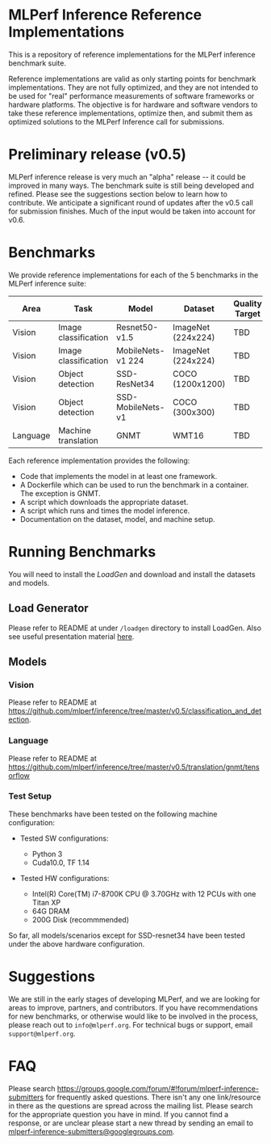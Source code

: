 # MLPerf Inference Reference Implementations

This is a repository of reference implementations for the MLPerf inference benchmark suite. 

Reference implementations are valid as only starting points for benchmark implementations. They are not fully optimized, and they are not intended to be used for "real" performance measurements of software frameworks or hardware platforms. The objective is for hardware and software vendors to take these reference implementations, optimize then, and submit them as optimized solutions to the MLPerf Inference call for submissions.

# Preliminary release (v0.5)

MLPerf inference release is very much an "alpha" release -- it could be improved in many ways. The benchmark suite is still being developed and refined. Please see the suggestions section below to learn how to contribute. We anticipate a significant round of updates after the v0.5 call for submission finishes. Much of the input would be taken into account for v0.6.

# Benchmarks

We provide reference implementations for each of the 5 benchmarks in the MLPerf inference suite:


| Area     | Task                 | Model             | Dataset            | Quality Target | Latency Constraint |
|----------|----------------------|-------------------|--------------------|----------------|--------------------|
| Vision   | Image classification | Resnet50-v1.5     | ImageNet (224x224) | TBD            | TBD                |
| Vision   | Image classification | MobileNets-v1 224 | ImageNet (224x224) | TBD            | TBD                |
| Vision   | Object detection     | SSD-ResNet34      | COCO (1200x1200)   | TBD            | TBD                |
| Vision   | Object detection     | SSD-MobileNets-v1 | COCO (300x300)     | TBD            | TBD                |
| Language | Machine translation  | GNMT              | WMT16              | TBD            | TBD                |


Each reference implementation provides the following:
 
* Code that implements the model in at least one framework.
* A Dockerfile which can be used to run the benchmark in a container. The exception is GNMT.
* A script which downloads the appropriate dataset.
* A script which runs and times the model inference.
* Documentation on the dataset, model, and machine setup.

# Running Benchmarks

You will need to install the _LoadGen_ and download and install the datasets and models.

## Load Generator

Please refer to README at under `/loadgen` directory to install LoadGen. Also see useful presentation material [here](https://docs.google.com/presentation/d/1QZmAYGbwZbNcrWUrxUNA4bNxuzCI27N8iV1AdJu4QIE/edit#slide=id.g5ae6850c4c_0_0).


## Models

### Vision

Please refer to README at https://github.com/mlperf/inference/tree/master/v0.5/classification_and_detection.

### Language

Please refer to README at https://github.com/mlperf/inference/tree/master/v0.5/translation/gnmt/tensorflow

### Test Setup

These benchmarks have been tested on the following machine configuration:

* Tested SW configurations:
  * Python 3
  * Cuda10.0, TF 1.14

* Tested HW configurations:
  * Intel(R) Core(TM) i7-8700K CPU @ 3.70GHz with 12 PCUs with one Titan XP
  * 64G DRAM
  * 200G Disk (recommmended)

So far, all models/scenarios except for SSD-resnet34 have been tested under the above hardware configuration.

# Suggestions

We are still in the early stages of developing MLPerf, and we are looking for areas to improve, partners, and contributors. If you have recommendations for new benchmarks, or otherwise would like to be involved in the process, please reach out to `info@mlperf.org`. For technical bugs or support, email `support@mlperf.org`.

# FAQ

Please search https://groups.google.com/forum/#!forum/mlperf-inference-submitters for frequently asked questions. There isn't any one link/resource in there as the questions are spread across the mailing list. Please search for the appropriate question you have in mind. If you cannot find a response, or are unclear please start a new thread by sending an email to mlperf-inference-submitters@googlegroups.com. 
